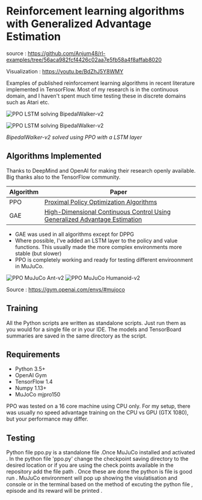 # Reinforcement learning algorithms with Generalized Advantage Estimation
source : https://github.com/Anjum48/rl-examples/tree/56aca982fcf4426c02aa7e5fb58a4f8affab8020

Visualization : https://youtu.be/BdZhJ5Y8WMY

Examples of published reinforcement learning algorithms in recent
literature implemented in TensorFlow.
Most of my research is in the continuous domain, and I haven't spent much
time testing these in discrete domains such as Atari etc.

![PPO LSTM solving BipedalWalker-v2](https://github.com/anonymous73/GAE/blob/master/ppo/BipedalWalker_PPO-LSTM.gif)

![PPO LSTM solving BipedalWalker-v2](https://github.com/anonymous73/GAE/blob/master/ppo/BipedalWalker_PPO-LSTM.png)

*BipedalWalker-v2 solved using PPO with a LSTM layer*

## Algorithms Implemented
Thanks to DeepMind and OpenAI for making their research openly available.
Big thanks also to the TensorFlow community.

| Algorithm | Paper                                                   | 
| --------- | ------------------------------------------------------- |
| PPO       | [Proximal Policy Optimization Algorithms](https://arxiv.org/abs/1707.06347)                 |
| GAE       | [High-Dimensional Continuous Control Using Generalized Advantage Estimation](https://arxiv.org/abs/1506.02438) |


- GAE was used in all algorithms except for DPPG
- Where possible, I've added an LSTM layer to the policy and value functions.
This usually made the more complex environments more stable (but slower)
- PPO is completely working and ready for testing different enviroonment in MuJuCo.

![PPO MuJuCo Ant-v2](https://github.com/anonymous73/GAE/blob/master/ppo/MuJuCoANT.gif)
![PPO MuJuCo Humanoid-v2](https://github.com/anonymous73/GAE/blob/master/ppo/MuJuCoHumanoid.gif)

Source : https://gym.openai.com/envs/#mujoco 


## Training
All the Python scripts are written as standalone scripts. Just run them
as you would for a single file or in your IDE. The models
and TensorBoard summaries are saved in the same directory as the script.


## Requirements
- Python 3.5+
- OpenAI Gym
- TensorFlow 1.4
- Numpy 1.13+
- MuJoCo mjpro150

PPO was tested on a 16 core machine using CPU only.
For my setup, there was usually no speed advantage training on the 
CPU vs GPU (GTX 1080), but your performance may differ.

## Testing
Python file ppo.py is a standalone file .Once MuJuCo installed and activated . 
In the python file 'ppo.py' change the checkpoint saving directory to the desired 
location or if you are using the check points available in the repository add 
the file path . 
Once these are done the python is file is good run . MuJuCo environment will pop up showing the 
visulatisation and console or in the terminal based on the method of excuting the python file , 
episode and its reward will be printed .
